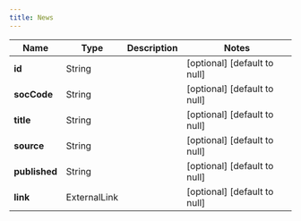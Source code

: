 ```yaml
---
title: News
---
```



| Name | Type | Description | Notes |
|------------ | ------------- | ------------- | -------------|
| **id** | String |  | [optional] [default to null] |
| **socCode** | String |  | [optional] [default to null] |
| **title** | String |  | [optional] [default to null] |
| **source** | String |  | [optional] [default to null] |
| **published** | String |  | [optional] [default to null] |
| **link** | ExternalLink |  | [optional] [default to null] |
